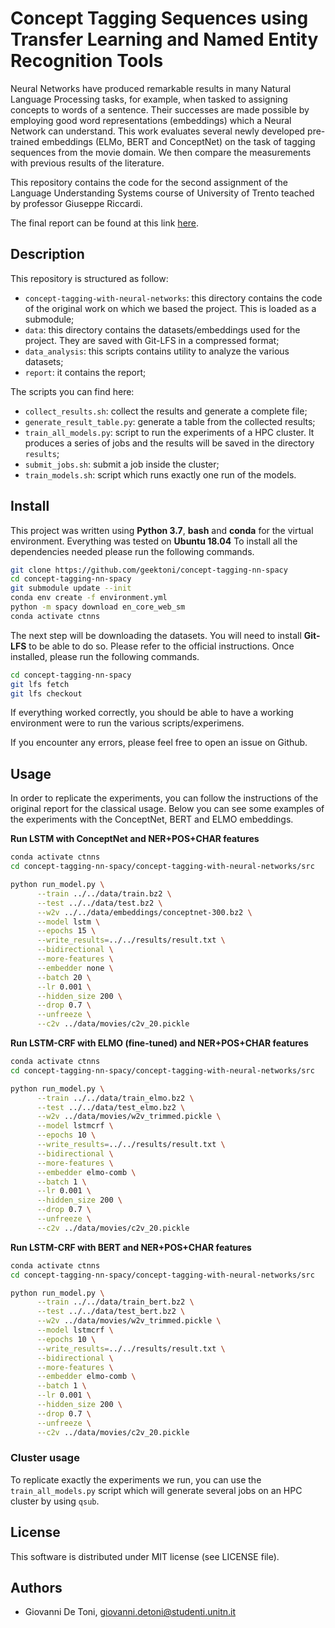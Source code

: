 # Concept Tagging Sequences using Transfer Learning and Named Entity Recognition Tools

Neural Networks have produced remarkable results in many Natural Language Processing tasks, for example, when tasked 
to assigning concepts to words of a sentence. 
Their successes are made possible by employing good word representations (embeddings) which a Neural Network can understand. 
This work evaluates several newly developed pre-trained embeddings (ELMo, BERT and ConceptNet) on the task of tagging sequences from the movie domain. We then compare the measurements with previous results of the literature.

This repository contains the code for the second assignment of the Language Understanding Systems
course of University of Trento teached by professor Giuseppe Riccardi.

The final report can be found at this link [here](report/giovanni_de_toni_197814.pdf).

## Description

This repository is structured as follow:
* `concept-tagging-with-neural-networks`: this directory contains the code of the original work
on which we based the project. This is loaded as a submodule;
* `data`: this directory contains the datasets/embeddings used for the project. They are saved with
Git-LFS in a compressed format;
* `data_analysis`: this scripts contains utility to analyze the various datasets;
* `report`: it contains the report;

The scripts you can find here:
* `collect_results.sh`: collect the results and generate a complete file;
* `generate_result_table.py`: generate a table from the collected results;
* `train_all_models.py`: script to run the experiments of a HPC cluster. It produces
a series of jobs and the results will be saved in the directory `results`;
* `submit_jobs.sh`: submit a job inside the cluster;
* `train_models.sh`: script which runs exactly one run of the models.

## Install

This project was written using **Python 3.7**, **bash** and **conda** for
the virtual environment. Everything was tested on **Ubuntu 18.04** To install all the dependencies needed please run the
following commands.

```bash
git clone https://github.com/geektoni/concept-tagging-nn-spacy
cd concept-tagging-nn-spacy
git submodule update --init
conda env create -f environment.yml
python -m spacy download en_core_web_sm
conda activate ctnns
```
The next step will be downloading the datasets. You will need to install
**Git-LFS** to be able to do so. Please refer to the official instructions. Once installed,
please run the following commands.
```bash
cd concept-tagging-nn-spacy
git lfs fetch
git lfs checkout
```
If everything worked correctly, you should be able to have a working environment
were to run the various scripts/experimens.

If you encounter any errors, please feel free to open an issue on Github.

## Usage

In order to replicate the experiments, you can follow the instructions of the original
report for the classical usage. Below you can see some examples of the experiments
with the ConceptNet, BERT and ELMO embeddings.

**Run LSTM with ConceptNet and NER+POS+CHAR features**
```bash
conda activate ctnns
cd concept-tagging-nn-spacy/concept-tagging-with-neural-networks/src

python run_model.py \
      --train ../../data/train.bz2 \
      --test ../../data/test.bz2 \
      --w2v ../../data/embeddings/conceptnet-300.bz2 \
      --model lstm \
      --epochs 15 \
      --write_results=../../results/result.txt \
      --bidirectional \
      --more-features \
      --embedder none \
      --batch 20 \
      --lr 0.001 \
      --hidden_size 200 \
      --drop 0.7 \
      --unfreeze \
      --c2v ../data/movies/c2v_20.pickle
```

**Run LSTM-CRF with ELMO (fine-tuned) and NER+POS+CHAR features**
```bash
conda activate ctnns
cd concept-tagging-nn-spacy/concept-tagging-with-neural-networks/src

python run_model.py \
      --train ../../data/train_elmo.bz2 \
      --test ../../data/test_elmo.bz2 \
      --w2v ../data/movies/w2v_trimmed.pickle \
      --model lstmcrf \
      --epochs 10 \
      --write_results=../../results/result.txt \
      --bidirectional \
      --more-features \
      --embedder elmo-comb \
      --batch 1 \
      --lr 0.001 \
      --hidden_size 200 \
      --drop 0.7 \
      --unfreeze \
      --c2v ../data/movies/c2v_20.pickle
```

**Run LSTM-CRF with BERT and NER+POS+CHAR features**
```bash
conda activate ctnns
cd concept-tagging-nn-spacy/concept-tagging-with-neural-networks/src

python run_model.py \
      --train ../../data/train_bert.bz2 \
      --test ../../data/test_bert.bz2 \
      --w2v ../data/movies/w2v_trimmed.pickle \
      --model lstmcrf \
      --epochs 10 \
      --write_results=../../results/result.txt \
      --bidirectional \
      --more-features \
      --embedder elmo-comb \
      --batch 1 \
      --lr 0.001 \
      --hidden_size 200 \
      --drop 0.7 \
      --unfreeze \
      --c2v ../data/movies/c2v_20.pickle
```

### Cluster usage
To replicate exactly the experiments we run, you can use the `train_all_models.py` script which
will generate several jobs on an HPC cluster by using `qsub`. 

## License

This software is distributed under MIT license (see LICENSE file).

## Authors

- Giovanni De Toni, [giovanni.detoni@studenti.unitn.it](mailto:giovanni.detoni@studenti.unitn.it)